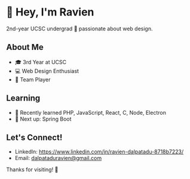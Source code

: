 # 👋 Hey, I'm Ravien

2nd-year UCSC undergrad 🌲 passionate about web design.

## About Me
- 🎓 3rd Year at UCSC
- 💻 Web Design Enthusiast
- 🤝 Team Player

## Learning
- 🚀 Recently learned PHP, JavaScript, React, C, Node, Electron
- 🎯 Next up: Spring Boot

## Let's Connect!
- LinkedIn: https://www.linkedin.com/in/ravien-dalpatadu-8718b7223/
- Email: dalpataduravien@gmail.com

Thanks for visiting! 🚀
